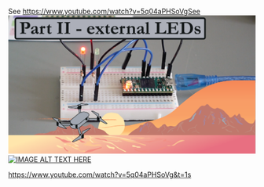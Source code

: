 See https://www.youtube.com/watch?v=5q04aPHSoVgSee
![alt text](https://github.com/CarbonAeronautics/ExternalLEDs/blob/593b6bce2afffc94e85ac199b734f53bbc9ac44f/THUMBNAIL_YOUTUBE.png?raw=true)
[![IMAGE ALT TEXT HERE](https://img.youtube.com/vi/5q04aPHSoVg&t=1s/0.jpg)](https://www.youtube.com/watch?v=5q04aPHSoVg&t=1s)


https://www.youtube.com/watch?v=5q04aPHSoVg&t=1s
